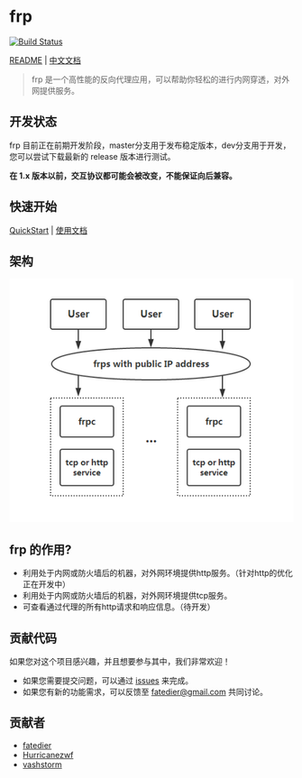 # frp

[![Build Status](https://travis-ci.org/fatedier/frp.svg)](https://travis-ci.org/fatedier/frp)

[README](README.md) | [中文文档](README_zh.md)

>frp 是一个高性能的反向代理应用，可以帮助你轻松的进行内网穿透，对外网提供服务。

## 开发状态

frp 目前正在前期开发阶段，master分支用于发布稳定版本，dev分支用于开发，您可以尝试下载最新的 release 版本进行测试。

**在 1.x 版本以前，交互协议都可能会被改变，不能保证向后兼容。**

## 快速开始

[QuickStart](doc/quick_start_en.md) | [使用文档](doc/quick_start_zh.md)

## 架构

![architecture](doc/pic/architecture.png)

## frp 的作用?

* 利用处于内网或防火墙后的机器，对外网环境提供http服务。（针对http的优化正在开发中）
* 利用处于内网或防火墙后的机器，对外网环境提供tcp服务。
* 可查看通过代理的所有http请求和响应信息。（待开发）

## 贡献代码

如果您对这个项目感兴趣，并且想要参与其中，我们非常欢迎！

* 如果您需要提交问题，可以通过 [issues](https://github.com/fatedier/frp/issues) 来完成。
* 如果您有新的功能需求，可以反馈至 fatedier@gmail.com 共同讨论。

## 贡献者

* [fatedier](https://github.com/fatedier)
* [Hurricanezwf](https://github.com/Hurricanezwf)
* [vashstorm](https://github.com/vashstorm)
